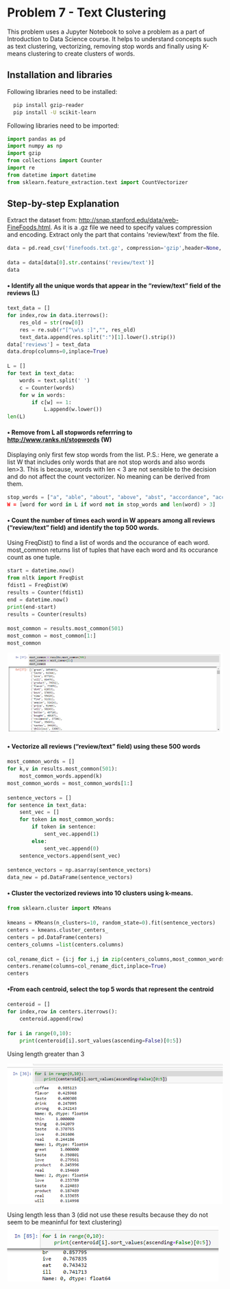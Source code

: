 # Problem 7 - Text Clustering

This problem uses a Jupyter Notebook to solve a problem as a part of Introduction to Data Science course.
It helps to understand concepts such as text clustering, vectorizing, removing stop words and finally using
K-means clustering to create clusters of words.



## Installation and libraries

Following libraries need to be installed:

```bash
  pip install gzip-reader
  pip install -U scikit-learn
```

Following libraries need to be imported:

```python
import pandas as pd
import numpy as np
import gzip
from collections import Counter
import re
from datetime import datetime
from sklearn.feature_extraction.text import CountVectorizer
```

## Step-by-step Explanation

Extract the dataset from: http://snap.stanford.edu/data/web-FineFoods.html. As it is a .gz file
we need to specify values compression and encoding.
Extract only the part that contains 'review/text' from the file.
```python
data = pd.read_csv('finefoods.txt.gz', compression='gzip',header=None, sep='\t', encoding='latin-1')

data = data[data[0].str.contains('review/text')]
data
```
#### • Identify all the unique words that appear in the “review/text” field of the reviews (L)

```python
text_data = []
for index,row in data.iterrows():
    res_old = str(row[0])
    res = re.sub(r"[^\w\s :]","", res_old)
    text_data.append(res.split(":")[1].lower().strip())
data['reviews'] = text_data
data.drop(columns=0,inplace=True)

L = []
for text in text_data:
    words = text.split(' ')
    c = Counter(words)
    for w in words:
        if c[w] == 1:
            L.append(w.lower())
len(L)
```

#### • Remove from L all stopwords referrring to http://www.ranks.nl/stopwords (W)

Displaying only first few stop words from the list. P.S.: Here, we generate a list W that includes only words that are not stop
words and also words len>3. This is because, words with len < 3 are not sensible to the decision and
do not affect the count vectorizer. No meaning can be derived from them.
```python
stop_words = ["a", "able", "about", "above", "abst", "accordance", "according", "accordingly", "across ....]
W = [word for word in L if word not in stop_words and len(word) > 3]
```

#### • Count the number of times each word in W appears among all reviews (“review/text” field) and identify the top 500 words.

Using FreqDist() to find a list of words and the occurance of each word. most_common returns
list of tuples that have each word and its occurance count as one tuple.
```python
start = datetime.now()
from nltk import FreqDist
fdist1 = FreqDist(W)
results = Counter(fdist1)
end = datetime.now()
print(end-start)
results = Counter(results)

most_common = results.most_common(501)
most_common = most_common[1:]
most_common
```
![SS1](https://raw.githubusercontent.com/ruchivaria/TextClustering/master/SS1.png)

#### • Vectorize all reviews (“review/text” field) using these 500 words
```python
most_common_words = []
for k,v in results.most_common(501):
    most_common_words.append(k)
most_common_words = most_common_words[1:]

sentence_vectors = []
for sentence in text_data:
    sent_vec = []
    for token in most_common_words:
        if token in sentence:
            sent_vec.append(1)
        else:
            sent_vec.append(0)
    sentence_vectors.append(sent_vec)

sentence_vectors = np.asarray(sentence_vectors)
data_new = pd.DataFrame(sentence_vectors)
```

#### • Cluster the vectorized reviews into 10 clusters using k-means.

```python
from sklearn.cluster import KMeans

kmeans = KMeans(n_clusters=10, random_state=0).fit(sentence_vectors)
centers = kmeans.cluster_centers_
centers = pd.DataFrame(centers)
centers_columns =list(centers.columns)

col_rename_dict = {i:j for i,j in zip(centers_columns,most_common_words)}
centers.rename(columns=col_rename_dict,inplace=True)
centers
```

#### •From each centroid, select the top 5 words that represent the centroid


```python
centeroid = []
for index,row in centers.iterrows():
    centeroid.append(row)

for i in range(0,10):
    print(centeroid[i].sort_values(ascending=False)[0:5])
```

Using length greater than 3  

![SS2](https://raw.githubusercontent.com/ruchivaria/TextClustering/master/SS2.png)  

Using length less than 3 (did not use these results because they do not seem to be meaninful for text clustering)    
![SS2](https://raw.githubusercontent.com/ruchivaria/TextClustering/master/SS3.png)